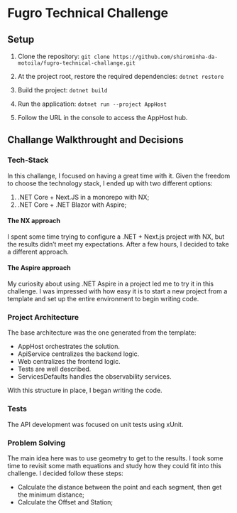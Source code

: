 # Fugro Technical Challenge

## Setup
1. Clone the repository:
`git clone https://github.com/shirominha-da-motoila/fugro-technical-challange.git`

3. At the project root, restore the required dependencies:
`dotnet restore`

4. Build the project:
`dotnet build`

5. Run the application:
`dotnet run --project AppHost`

6. Follow the URL in the console to access the AppHost hub.

## Challange Walkthrought and Decisions
### Tech-Stack
In this challange, I focused on having a great time with it. Given the freedom to choose the technology stack, I ended up with two different options:

1. .NET Core + Next.JS in a monorepo with NX;
2. .NET Core + .NET Blazor with Aspire;

#### The NX approach
I spent some time trying to configure a .NET + Next.js project with NX, but the results didn’t meet my expectations. 
After a few hours, I decided to take a different approach.

#### The Aspire approach
My curiosity about using .NET Aspire in a project led me to try it in this challenge. I was impressed with how easy it is to start a new project from a template and set up the entire environment to begin writing code.

### Project Architecture
The base architecture was the one generated from the template:

- AppHost orchestrates the solution.
- ApiService centralizes the backend logic.
- Web centralizes the frontend logic.
- Tests are well described.
- ServicesDefaults handles the observability services.

With this structure in place, I began writing the code.

### Tests
The API development was focused on unit tests using xUnit.

### Problem Solving
The main idea here was to use geometry to get to the results. I took some time to revisit some math equations and study how they could fit into this challenge.
I decided follow these steps:
- Calculate the distance between the point and each segment, then get the minimum distance;
- Calculate the Offset and Station;

